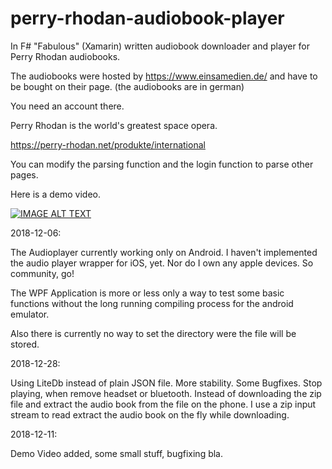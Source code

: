 # perry-rhodan-audiobook-player
In F# "Fabulous" (Xamarin) written audiobook downloader and player for Perry Rhodan audiobooks.

The audiobooks were hosted by https://www.einsamedien.de/ and have to be bought on their page. (the audiobooks are in german)

You need an account there.

Perry Rhodan is the world's greatest space opera.

https://perry-rhodan.net/produkte/international

You can modify the parsing function and the login function to parse other pages.

Here is a demo video.

[![IMAGE ALT TEXT](http://img.youtube.com/vi/qgTg-DQ2ASw/0.jpg)](http://www.youtube.com/watch?v=qgTg-DQ2ASw "Perry Rhodan Audio Book Player")


2018-12-06:

The Audioplayer currently working only on Android. I haven't implemented the audio player wrapper for iOS, yet. Nor do I own any apple devices. So community, go! 

The WPF Application is more or less only a way to test some basic functions without the long running compiling process for the android emulator.

Also there is currently no way to set the directory were the file will be stored.


2018-12-28:

Using LiteDb instead of plain JSON file. More stability. Some Bugfixes. Stop playing, when remove headset or bluetooth.
Instead of downloading the zip file and extract the audio book from the file on the phone. I use a zip input stream to read extract
the audio book on the fly while downloading.
  

2018-12-11:

Demo Video added, some small stuff, bugfixing bla.
